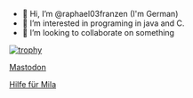 - 👋 Hi, I’m @raphael03franzen (I'm German)
- 👀 I’m interested in programing in java and C.
- 💞️ I’m looking to collaborate on something

<!---
raphael03franzen/raphael03franzen is a ✨ special ✨ repository because its `README.md` (this file) appears on your GitHub profile.
You can click the Preview link to take a look at your changes.
--->
[![trophy](https://github-profile-trophy.vercel.app/?username=raphael03franzen)](https://github.com/ryo-ma/github-profile-trophy)

<a rel="me" href="https://defcon.social/@raphael03franzen">Mastodon</a>

<a href="https://gofund.me/94a82bce">Hilfe für Mila</a>
